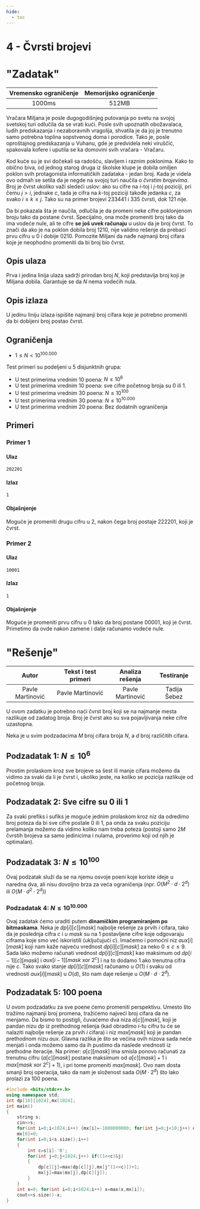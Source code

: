 ```yaml
---
hide:
  - toc
---
```


# 4 - Čvrsti brojevi

#  "Zadatak"

| Vremensko ograničenje | Memorijsko ograničenje |
|:-:|:-:|
| 1000ms | 512MB |

Vračara Miljana je posle dugogodišnjeg putovanja po svetu na svojoj svetskoj turi odlučila da se vrati kući. Posle svih upoznatih obožavalaca, ludih predskazanja i nezaboravnih vragolija, shvatila je da joj je trenutno samo potrebna toplina sopstvenog doma i porodice. Tako je, posle oproštajnog predskazanja u Vuhanu, gde je predvidela neki viruščić, spakovala kofere i uputila se ka domovini svih vračara - Vračaru.

Kod kuće su je svi dočekali sa radošću, slavljem i raznim poklonima. Kako to obično biva, od jednog starog druga iz školske klupe je dobila omiljen poklon svih protagonista informatičkih zadataka - jedan broj. Kada je videla ovo odmah se setila da je negde na svojoj turi naučila o *čvrstim brojevima*. Broj je čvrst ukoliko važi sledeći uslov: ako su cifre na $i$-toj i $j$-toj poziciji, pri čemu $j>i$, jednake $c$, tada je cifra na $k$-toj poziciji takođe jedanka $c$, za svako $i\leq k\leq j$. Tako su na primer brojevi $233441$ i $335$ čvrsti, dok $121$ nije.

Da bi pokazala šta je naučila, odlučila je da promeni neke cifre poklonjenom broju tako da postane čvrst. Specijalno, ona može promeniti broj tako da ima vodeće nule, ali te cifre **se još uvek računaju** u uslov da je broj čvrst. To znači da ako je na poklon dobila broj $1210$, nije validno rešenje da prebaci prvu cifru u $0$ i dobije $0210$. Pomozite Miljani da nađe najmanji broj cifara koje je neophodno promeniti da bi broj bio čvrst.

## Opis ulaza
Prva i jedina linija ulaza sadrži prirodan broj $N$, koji predstavlja broj koji je Miljana dobila. Garantuje se da $N$ nema vodećih nula.

## Opis izlaza
U jedinu liniju izlaza ispišite najmanji broj cifara koje je potrebno promeniti da bi dobijeni broj postao čvrst.

## Ograničenja
-   $1 \leq N < 10^{100.000}$

Test primeri su podeljeni u 5 disjunktnih grupa:

-   U test primerima vrednim $10$ poena: $N \leq 10^6$
-   U test primerima vrednim $10$ poena: sve cifre početnog broja su $0$ ili $1$.
-   U test primerima vrednim $30$ poena: $N \leq 10^{100}$
-   U test primerima vrednim $30$ poena: $N \leq 10^{10.000}$
-   U test primerima vrednim $20$ poena: Bez dodatnih ograničenja

## Primeri
### Primer 1
#### Ulaz
```
202201
```

#### Izlaz
```
1
```

#### Objašnjenje
Moguće je promeniti drugu cifru u $2$, nakon čega broj postaje $222201$, koji je čvrst.

### Primer 2
#### Ulaz
```
10001
```

#### Izlaz
```
1
```

#### Objašnjenje
Moguće je promeniti prvu cifru u $0$ tako da broj postane $00001$, koji je čvrst. Primetimo da ovde nakon zamene i dalje računamo vodeće nule.

#  "Rešenje"

| Autor | Tekst i test primeri | Analiza rеšenja | Testiranje |
|:-:|:-:|:-:|:-:|
| Pavle Martinović | Pavle Martinović | Pavle Martinović | Tadija Šebez |

U ovom zadatku je potrebno  naći čvrst broj koji se na najmanje mesta razlikuje od zadatog broja. Broj je čvrst ako su sva pojavljivanja neke cifre uzastopna.

Neka je u svim podzadacima $M$ broj cifara broja $N$, a $d$ broj različitih cifara.

## Podzadatak 1: $N\le10^6$
Prostim prolaskom kroz sve brojeve sa šest ili manje cifara možemo da vidimo za svaki da li je čvrst i, ukoliko jeste, na koliko se pozicija razlikuje od početnog broja.

## Podzadatak 2: Sve cifre su $0$ ili $1$
Za svaki prefiks i sufiks je moguće jednim prolaskom kroz niz da odredimo broj poteza da bi sve cifre postale $0$ ili $1$, pa onda za svaku poziciju prelamanja možemo da vidimo koliko nam treba poteza (postoji samo $2M$ čvrstih brojeva sa samo jedinicima i nulama, proverimo koji od njih je optimalan).

## Podzadatak 3: $N\le 10^{100}$

Ovaj podzatak služi da se na njemu osvoje poeni koje koriste ideje u naredna dva, ali nisu dovoljno brza za veća ograničenja (npr. $O(M^2\cdot d\cdot2^d)$ ili $O(M\cdot d^2\cdot2^d)$)
### Podzadatak 4:  $N\le10^{10.000}$
Ovaj zadatak ćemo uraditi putem **dinamičkim programiranjem po bitmaskama**. Neka je $dp[i][c][mask]$ najbolje rešenje za prvih $i$ cifara, tako da je poslednja cifra $c$ i u $mask$ su na $1$ postavljene cifre koje odgovaraju ciframa koje smo već iskoristili (uključujući $c$).  Imaćemo i pomoćni niz $aux[i][mask]$ koji nam kaže najveću vrednost $dp[i][c][mask]$ za neko $0\le c\le 9$. Sada lako možemo računati vrednost $dp[i][c][mask]$ kao maksimum od $dp[i-1][c][mask]$ i $aux[i-1][mask \text{ xor } 2^c]$ i na to dodamo $1$ ako trenutna cifra nije $c$. Tako svako stanje $dp[i][c][mask]$ računamo u $O(1)$ i svaku od vrednosti $aux[i][mask]$ u $O(d)$, što nam daje rešenje u $O(M\cdot d\cdot 2^d)$.

## Podzadatak 5:  100 poena
U ovom podzadatku za sve poene ćemo promeniti perspektivu. Umesto što tražimo najmanji broj promena, tražićemo najveći broj cifara da ne menjamo. Da bismo to postigli, čuvaćemo dva niza $a[c][mask]$, koji je pandan nizu $dp$ iz prethodnog rešenja (kad obradimo $i$-tu cifru tu će se nalaziti najbolje rešenje za prvih $i$ cifara) i niz $max[mask]$ koji je pandan prethodnom nizu $aux$. Glavna razlika je što se većina ovih nizova sada neće menjati i onda možemo samo da ih pustimo da naslede vrednosti iz prethodne iteracije. Na primer: $a[c][mask]$ ima smisla ponovo računati za trenutnu cifru ($a[c][mask]$ postane maksimum od $a[c][mask]+1$ i $max[mask\text{ xor } 2^c]+1$), i pri tome promeniti $max[mask]$. Ovo nam dosta smanji broj operacija, tako da nam je složenost sada $O(M\cdot2^d)$ što lako prolazi za $100$ poena.


``` cpp title="04_cvrsti_brojevi.cpp" linenums="1"
#include <bits/stdc++.h>
using namespace std;
int dp[10][1024],mx[1024];
int main()
{
	string s;
	cin>>s;
	for(int i=0;i<1024;i++) {mx[i]=-1000000000; for(int j=0;j<10;j++) dp[j][i]=-1000000000;}
	mx[0]=0;
	for(int i=0;i<s.size();i++)
	{
		int c=s[i]-'0';
		for(int j=0;j<1024;j++) if((1<<c)&j)
		{
			dp[c][j]=max(dp[c][j],mx[j^(1<<c)])+1;
			mx[j]=max(mx[j],dp[c][j]);
		}
	}
	int x=0; for(int i=0;i<1024;i++) x=max(x,mx[i]);
	cout<<s.size()-x;
}

```
